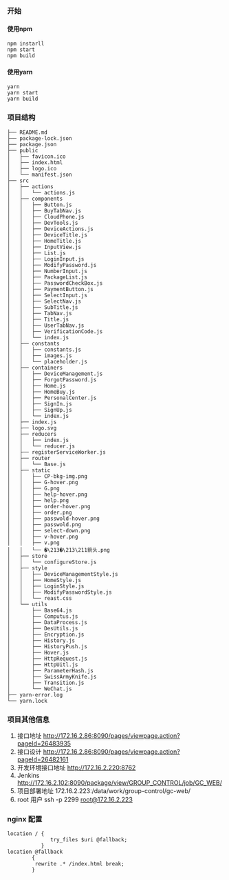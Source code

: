 ### 开始

#### 使用npm
```
npm instarll
npm start
npm build
```
#### 使用yarn

```
yarn
yarn start
yarn build
```

### 项目结构
```
├── README.md
├── package-lock.json
├── package.json
├── public
│   ├── favicon.ico
│   ├── index.html
│   ├── logo.ico
│   └── manifest.json
├── src
│   ├── actions
│   │   └── actions.js
│   ├── components
│   │   ├── Button.js
│   │   ├── BuyTabNav.js
│   │   ├── CloudPhone.js
│   │   ├── DevTools.js
│   │   ├── DeviceActions.js
│   │   ├── DeviceTitle.js
│   │   ├── HomeTitle.js
│   │   ├── InputView.js
│   │   ├── List.js
│   │   ├── LoginInput.js
│   │   ├── ModifyPassword.js
│   │   ├── NumberInput.js
│   │   ├── PackageList.js
│   │   ├── PasswordCheckBox.js
│   │   ├── PaymentButton.js
│   │   ├── SelectInput.js
│   │   ├── SelectNav.js
│   │   ├── SubTitle.js
│   │   ├── TabNav.js
│   │   ├── Title.js
│   │   ├── UserTabNav.js
│   │   ├── VerificationCode.js
│   │   └── index.js
│   ├── constants
│   │   ├── constants.js
│   │   ├── images.js
│   │   └── placeholder.js
│   ├── containers
│   │   ├── DeviceManagement.js
│   │   ├── ForgotPassword.js
│   │   ├── Home.js
│   │   ├── HomeBuy.js
│   │   ├── PersonalCenter.js
│   │   ├── SignIn.js
│   │   ├── SignUp.js
│   │   └── index.js
│   ├── index.js
│   ├── logo.svg
│   ├── reducers
│   │   ├── index.js
│   │   └── reducer.js
│   ├── registerServiceWorker.js
│   ├── router
│   │   └── Base.js
│   ├── static
│   │   ├── CP-bkg-img.png
│   │   ├── G-hover.png
│   │   ├── G.png
│   │   ├── help-hover.png
│   │   ├── help.png
│   │   ├── order-hover.png
│   │   ├── order.png
│   │   ├── passwold-hover.png
│   │   ├── passwold.png
│   │   ├── select-down.png
│   │   ├── v-hover.png
│   │   ├── v.png
│   │   └── �\213�\213\211箭头.png
│   ├── store
│   │   └── configureStore.js
│   ├── style
│   │   ├── DeviceManagementStyle.js
│   │   ├── HomeStyle.js
│   │   ├── LoginStyle.js
│   │   ├── ModifyPasswordStyle.js
│   │   └── reast.css
│   └── utils
│       ├── Base64.js
│       ├── Computus.js
│       ├── DataProcess.js
│       ├── DesUtils.js
│       ├── Encryption.js
│       ├── History.js
│       ├── HistoryPush.js
│       ├── Hover.js
│       ├── HttpRequest.js
│       ├── HttpUitl.js
│       ├── ParameterHash.js
│       ├── SwissArmyKnife.js
│       ├── Transition.js
│       └── WeChat.js
├── yarn-error.log
└── yarn.lock

```

### 项目其他信息

1. 接口地址 http://172.16.2.86:8090/pages/viewpage.action?pageId=26483935
2. 接口设计 http://172.16.2.86:8090/pages/viewpage.action?pageId=26482161
3. 开发环境接口地址 http://172.16.2.220:8762
4. Jenkins http://172.16.2.102:8090/package/view/GROUP_CONTROL/job/GC_WEB/
5. 项目部署地址 172.16.2.223:/data/work/group-control/gc-web/
6. root 用户 ssh -p 2299 root@172.16.2.223


### nginx 配置

```
location / {
              try_files $uri @fallback;
           }
location @fallback 
        {
         rewrite .* /index.html break;
        }
```